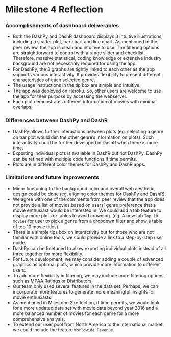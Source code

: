 # Milestone 4 Reflection


### Accomplishments of dashboard deliverables

- Both the DashPy and DashR dashboard displays 3 intuitive illustrations, including a scatter plot, bar chart and line chart. As mentioned in the peer review, the app is clean and intuitive to use. The filtering options are straightforward to control with a range slider and checklist. Therefore, massive statistical, coding knowledge or extensive industry background are not necessarily required for using the app.
- For DashPy, the 3 graphs are tightly linked to each other as the app supports various interactivity. It provides flexibility to present different characteristics of each selected genre.
- The usage instructions in the tip box are simple and intuitive.
- The app was deployed on Heroku. So, other users are welcome to use the app for their purpose by accessing the webserver.
- Each plot demonstrates different information of movies with minimal overlaps.


### Differences between DashPy and DashR

- DashPy allows further interactions between plots (eg. selecting a genre on bar plot would dim the other genre’s information on plots). Such interactivity could be further developed in DashR when there is more time. 
- Exporting individual plots is available in DashR but not DashPy. DashPy can be refined with multiple code functions if time permits.  
- Plots are in different color themes for DashPy and DashR apps. 


### Limitations and future improvements

- Minor finetuning to the background color and overall web aesthetic design could be done (eg. aligning color themes for DashPy and DashR). 
- We agree with one of the comments from peer review that the app does not provide a list of movies based on users' genre preference that a movie enthusiast would be interested in. We could add a tab feature to display more plots or tables to avoid crowding. (eg. A new tab `Top 10 movies` for user to pick a genre from a dropdown filter and show a table of top 10 movie titles).
- There is a simple tips box on interactivity but for those who are not familiar with online tools, we could provide a link to a step-by-step user guide.
- DashPy can be finetuned to allow exporting individual plots instead of all three together for more flexibility.
- For future development, we may consider adding a couple of advanced graphics as optional plots, which provide more information to different users.
- To add more flexibility in filtering, we may include more filtering options, such as MPAA Ratings or Distributors.
- Our team only used several features in the data set. Perhaps, we can incorporate more features to generate more meaningful insights for movie enthusiasts.
- As mentioned in Milestone 2 reflection, if time permits, we would look for a more updated data set with movie data beyond year 2016 and a more balanced number of movies for each genre for a more comprehensive analysis.
- To extend our user pool from North America to the international market, we could include the feature `Worldwide Revenue`.
